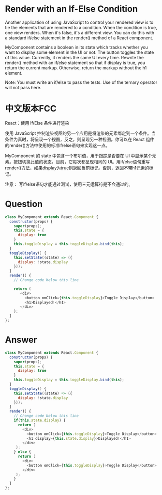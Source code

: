 #  Render with an If-Else Condition

Another application of using JavaScript to control your rendered view is to tie the elements that are rendered to a condition. When the condition is true, one view renders. When it's false, it's a different view. You can do this with a standard if/else statement in the render() method of a React component.

MyComponent contains a boolean in its state which tracks whether you want to display some element in the UI or not. The button toggles the state of this value. Currently, it renders the same UI every time. Rewrite the render() method with an if/else statement so that if display is true, you return the current markup. Otherwise, return the markup without the h1 element.

Note: You must write an if/else to pass the tests. Use of the ternary operator will not pass here.



# 中文版本FCC
React：使用 If/Else 条件进行渲染

使用 JavaScript 控制渲染视图的另一个应用是将渲染的元素绑定到一个条件。当条件为真时，将呈现一个视图，反之，则呈现另一种视图。你可以在 React 组件的render()方法中使用的标准if/else语句来实现这一点。

MyComponent 的 state 中包含一个布尔值，用于跟踪是否要在 UI 中显示某个元素。按钮切换此值的状态。目前，它每次都呈现相同的 UI。用if/else语句重写render()方法，如果display为true则返回当前标记。否则，返回不带h1元素的标记。

注意： 写if/else语句才能通过测试，使用三元运算符是不会通过的。


# Question
```js
class MyComponent extends React.Component {
  constructor(props) {
    super(props);
    this.state = {
      display: true
    }
    this.toggleDisplay = this.toggleDisplay.bind(this);
  }
  toggleDisplay() {
    this.setState((state) => ({
      display: !state.display
    }));
  }
  render() {
    // Change code below this line

    return (
       <div>
         <button onClick={this.toggleDisplay}>Toggle Display</button>
         <h1>Displayed!</h1>
       </div>
    );
  }
};
```


# Answer
```js
class MyComponent extends React.Component {
  constructor(props) {
    super(props);
    this.state = {
      display: true
    }
    this.toggleDisplay = this.toggleDisplay.bind(this);
  }
  toggleDisplay() {
    this.setState((state) => ({
      display: !state.display
    }));
  }
  render() {
    // Change code below this line
    if(this.state.display) {
      return (
        <div>
          <button onClick={this.toggleDisplay}>Toggle Display</button>
          <h1 display={this.state.display}>Displayed!</h1>
        </div>
     );
    } else {
      return (
        <div>
          <button onClick={this.toggleDisplay}>Toggle Display</button>
        </div>
     );
    }
  }
};
```
